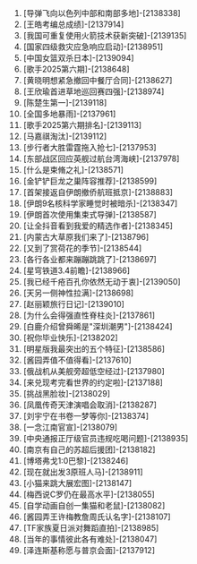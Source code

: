 
1. [导弹飞向以色列中部和南部多地]-[2138338]
1. [王皓考编总成绩]-[2137914]
1. [我国可重复使用火箭技术获新突破]-[2139135]
1. [国家四级救灾应急响应启动]-[2138951]
1. [中国女篮双杀日本]-[2139094]
1. [歌手2025第六期]-[2138648]
1. [黄晓明想紧急撤回中餐厅合同]-[2138627]
1. [王欣瑜首进草地巡回赛四强]-[2138974]
1. [陈楚生第一]-[2139118]
1. [全国多地暴雨]-[2137961]
1. [歌手2025第六期排名]-[2139113]
1. [马嘉祺淘汰]-[2139112]
1. [步行者大胜雷霆拖入抢七]-[2137953]
1. [东部战区回应英舰过航台湾海峡]-[2137978]
1. [什么是束脩之礼]-[2138571]
1. [金铲铲巨龙之巢阵容推荐]-[2138599]
1. [首架接返自伊朗撤侨航班抵京]-[2138883]
1. [伊朗9名核科学家睡觉时被暗杀]-[2138347]
1. [伊朗首次使用集束式导弹]-[2138587]
1. [让全抖音看到我爱的精选作者]-[2138345]
1. [内蒙古大草原我们来了]-[2138796]
1. [又到了赏荷花的季节]-[2138544]
1. [各行各业都来蹦蹦跳跳了]-[2138697]
1. [星穹铁道3.4前瞻]-[2138966]
1. [我已经千疮百孔你依然无动于衷]-[2139050]
1. [天另一侧神性拉满]-[2138698]
1. [赵丽颖旅行日记]-[2139010]
1. [为什么会得强直性脊柱炎]-[2137861]
1. [白鹿介绍曾舜晞是"深圳潮男"]-[2138424]
1. [祝你毕业快乐]-[2138202]
1. [明星版我最突出的五个特征]-[2138586]
1. [酱园弄值不值得看]-[2137610]
1. [俄战机从美舰旁超低空经过]-[2137980]
1. [来兑现考完看世界的约定啦]-[2137188]
1. [挑战黑脸妆]-[2138029]
1. [凤凰传奇天津演唱会取消]-[2138287]
1. [刘宇宁在书卷一梦等你]-[2138374]
1. [一念江南官宣]-[2138079]
1. [中央通报正厅级官员违规吃喝问题]-[2138935]
1. [南京有自己的苏超后援团]-[2138182]
1. [博塔弗戈1:0巴黎]-[2138246]
1. [现在就出发3原班人马]-[2138911]
1. [小猫来跳大展宏图]-[2138147]
1. [梅西说C罗仍在最高水平]-[2138055]
1. [自学动画自创一集猫和老鼠]-[2138082]
1. [酱园弄王许梅教詹周氏认名字]-[2138107]
1. [TF家族夏日派对舞蹈直拍]-[2138985]
1. [当年的事情彼此各有难处]-[2138047]
1. [泽连斯基称愿与普京会面]-[2137912]